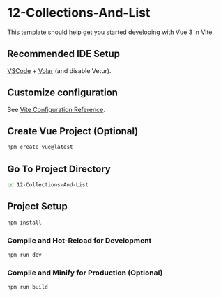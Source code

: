 # 12-Collections-And-List

This template should help get you started developing with Vue 3 in Vite.

## Recommended IDE Setup

[VSCode](https://code.visualstudio.com/) + [Volar](https://marketplace.visualstudio.com/items?itemName=Vue.volar) (and disable Vetur).

## Customize configuration

See [Vite Configuration Reference](https://vitejs.dev/config/).

## Create Vue Project (Optional)

```sh
npm create vue@latest
```
## Go To Project Directory

```sh
cd 12-Collections-And-List
```

## Project Setup

```sh
npm install
```

### Compile and Hot-Reload for Development

```sh
npm run dev
```

### Compile and Minify for Production (Optional)

```sh
npm run build
```
